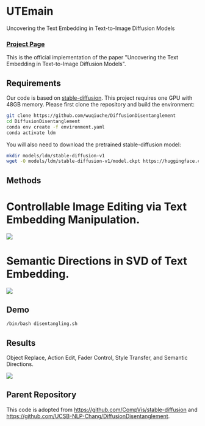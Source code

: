 # UTEmain
Uncovering the Text Embedding in Text-to-Image Diffusion Models
### [Project Page]([https://wuqiuche.github.io/DiffusionDisentanglement-project-page/](https://yuhuustc.github.io/UTE/))


This is the official implementation of the paper "Uncovering the Text Embedding in Text-to-Image Diffusion Models".



## Requirements
Our code is based on <a href="https://github.com/CompVis/stable-diffusion">stable-diffusion</a>. This project requires one GPU with 48GB memory. Please first clone the repository and build the environment:
```bash
git clone https://github.com/wuqiuche/DiffusionDisentanglement
cd DiffusionDisentanglement
conda env create -f environment.yaml
conda activate ldm
```

You will also need to download the pretrained stable-diffusion model:
```bash
mkdir models/ldm/stable-diffusion-v1
wget -O models/ldm/stable-diffusion-v1/model.ckpt https://huggingface.co/CompVis/stable-diffusion-v-1-4-original/resolve/main/sd-v1-4.ckpt
```

## Methods
# Controllable Image Editing via Text Embedding Manipulation.
![](./assets/pipeline1.png)

# Semantic Directions in SVD of Text Embedding.
![](./assets/pipeline2.png)


## Demo
```bash
/bin/bash disentangling.sh
```



## Results
Object Replace, Action Edit, Fader Control, Style Transfer, and Semantic Directions.

![](./assets/results.png)

## Parent Repository
This code is adopted from <a href="">https://github.com/CompVis/stable-diffusion</a> and <a href="">https://github.com/UCSB-NLP-Chang/DiffusionDisentanglement</a>.
